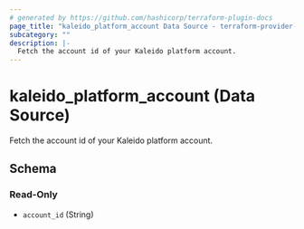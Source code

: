 ```yaml
---
# generated by https://github.com/hashicorp/terraform-plugin-docs
page_title: "kaleido_platform_account Data Source - terraform-provider-kaleido"
subcategory: ""
description: |-
  Fetch the account id of your Kaleido platform account.
---
```


# kaleido_platform_account (Data Source)

Fetch the account id of your Kaleido platform account.



<!-- schema generated by tfplugindocs -->
## Schema

### Read-Only

- `account_id` (String)
